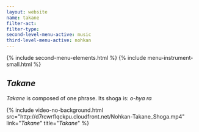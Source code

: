 ```yaml
---
layout: website
name: takane
filter-act:
filter-type:
second-level-menu-active: music
third-level-menu-active: nohkan
---
```


{% include second-menu-elements.html %}
{% include menu-instrument-small.html %}

<main class="page-content">
  <div class="text-container">
    <h2><em>Takane</em></h2>
    <p><em>Takane</em> is composed of one phrase. Its shoga is:
<em>o-hya ra</em>
</p>
{% include video-no-background.html
  src="http://d7rcwrflqckpu.cloudfront.net/Nohkan-Takane_Shoga.mp4"
  link="<em>Takane</em>"
  title="<em>Takane</em>"
%}
  </div>
</main>
